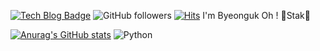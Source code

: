 [![Tech Blog Badge](http://img.shields.io/badge/-Tech%20blog-black?style=flat-square&logo=github&link=https://zzsza.github.io/)](https://zzsza.github.io/)
![GitHub followers](https://img.shields.io/github/followers/ohby00?style=social)
[![Hits](https://hits.seeyoufarm.com/api/count/incr/badge.svg?url=https%3A%2F%2Fgithub.com%2Fohby00&count_bg=%2379C83D&title_bg=%23555555&icon=mailchimp.svg&icon_color=%23E7E7E7&title=hits&edge_flat=false)](https://hits.seeyoufarm.com)
I'm Byeonguk Oh !
 🐹Stak🐹

[![Anurag's GitHub stats](https://github-readme-stats.vercel.app/api?username=ohby00)](https://github.com/anuraghazra/github-readme-stats)
<img alt="Python" src ="https://img.shields.io/badge/Python-3776AB.svg?&style=for-the-badge&logo=Python&logoColor=white"/>
